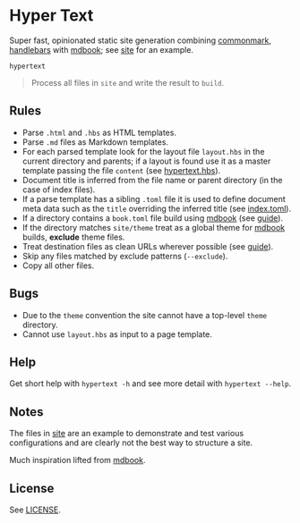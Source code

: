 # Hyper Text

Super fast, opinionated static site generation combining [commonmark][], [handlebars][] with [mdbook][]; see [site](/site) for an example.

```
hypertext
```

> Process all files in `site` and write the result to `build`.

## Rules

* Parse `.html` and `.hbs` as HTML templates.
* Parse `.md` files as Markdown templates.
* For each parsed template look for the layout file `layout.hbs` in the current directory and parents; if a layout is found use it as a master template passing the file `content` (see [hypertext.hbs](/site/layout.hbs)).
* Document title is inferred from the file name or parent directory (in the case of index files).
* If a parse template has a sibling `.toml` file it is used to define document meta data such as the `title` overriding the inferred title (see [index.toml](/site/index.toml)).
* If a directory contains a `book.toml` file build using [mdbook][] (see [guide](/site/guide)).
* If the directory matches `site/theme` treat as a global theme for [mdbook][] builds, **exclude** theme files.
* Treat destination files as clean URLs wherever possible (see [guide](/site/contact.hbs)).
* Skip any files matched by exclude patterns (`--exclude`).
* Copy all other files.

## Bugs

* Due to the `theme` convention the site cannot have a top-level `theme` directory.
* Cannot use `layout.hbs` as input to a page template.

## Help

Get short help with `hypertext -h` and see more detail with `hypertext --help`.

## Notes

The files in [site](/site) are an example to demonstrate and test various configurations and are clearly not the best way to structure a site.

Much inspiration lifted from [mdbook][].

## License

See [LICENSE](/LICENSE).

[commonmark]: https://commonmark.org/
[handlebars]: https://handlebarsjs.com/
[mdbook]: https://rust-lang.github.io/mdBook/
